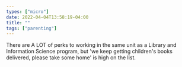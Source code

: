 ```yaml
---
types: ["micro"]
date: 2022-04-04T13:58:19-04:00
title: ""
tags: ["parenting"]
---
```

There are A LOT of perks to working in the same unit as a Library and Information Science program, but 'we keep getting children's books delivered, please take some home' is high on the list.
